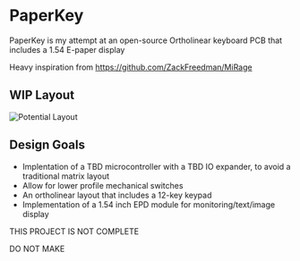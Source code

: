 # PaperKey
PaperKey is my attempt at an open-source Ortholinear keyboard PCB that includes a 1.54 E-paper display

Heavy inspiration from https://github.com/ZackFreedman/MiRage

WIP Layout
-----------
![Potential Layout](https://i.ibb.co/ZH6qyYX/Screen-Shot-2022-03-29-at-4-02-26-PM.png)



Design Goals
------------
- Implentation of a TBD microcontroller with a TBD IO expander, to avoid a traditional matrix layout
- Allow for lower profile mechanical switches
- An ortholinear layout that includes a 12-key keypad
- Implementation of a 1.54 inch EPD module for monitoring/text/image display 






THIS PROJECT IS NOT COMPLETE

DO NOT MAKE



